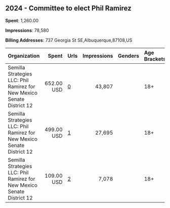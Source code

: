 ## 2024 - Committee to elect Phil Ramirez 
**Spent**: 1,260.00

**Impressions**: 78,580

**Billing Addresses**: 737 Georgia St SE,Albuquerque,87108,US

|Organization|Spent|Urls|Impressions|Genders|Age Brackets|Country Codes|
|:---|---:|:---|---:|:---|:---|:---|
|Semilla Strategies LLC: Phil Ramirez for New Mexico Senate District 12|652.00 USD|[0](https://www.snap.com/political-ads/asset/3c84b813e58325c8e0fae44bc151777acd84b6bd2baa76bb210935de9cb14ef0?mediaType=mp4)|43,807||18+|united states|
|Semilla Strategies LLC: Phil Ramirez for New Mexico Senate District 12|499.00 USD|[1](https://www.snap.com/political-ads/asset/2a0e8ed84df39d286fa6720ef3dad109e207bb2276846040ec515c2fa406630c?mediaType=mp4)|27,695||18+|united states|
|Semilla Strategies LLC: Phil Ramirez for New Mexico Senate District 12|109.00 USD|[2](https://www.snap.com/political-ads/asset/0f735e4dc24c09dd9485591117e4fa8798900d8b625db79401b8f6dcd6110c23?mediaType=mp4)|7,078||18+|united states|
